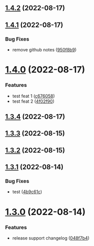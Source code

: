 

## [1.4.2](https://github.com/bingtsingw/npm-test/compare/1.4.1...1.4.2) (2022-08-17)

## [1.4.1](https://github.com/bingtsingw/npm-test/compare/1.4.0...1.4.1) (2022-08-17)


### Bug Fixes

* remove github notes ([950f8b9](https://github.com/bingtsingw/npm-test/commit/950f8b99cdbcf0a44e53c60e5fda505cc643f6fa))

# [1.4.0](https://github.com/bingtsingw/npm-test/compare/1.3.4...1.4.0) (2022-08-17)


### Features

* test feat 1 ([c676058](https://github.com/bingtsingw/npm-test/commit/c6760589210c5127555bd3eb2a83491d3bf2f45a))
* test feat 2 ([4f02f90](https://github.com/bingtsingw/npm-test/commit/4f02f90b85e3b780791407731506abe2227e3b4f))

## [1.3.4](https://github.com/bingtsingw/npm-test/compare/1.3.3...1.3.4) (2022-08-17)

## [1.3.3](https://github.com/bingtsingw/npm-test/compare/1.3.2...1.3.3) (2022-08-15)

## [1.3.2](https://github.com/bingtsingw/npm-test/compare/1.3.1...1.3.2) (2022-08-15)

## [1.3.1](https://github.com/bingtsingw/npm-test/compare/1.3.0...1.3.1) (2022-08-14)


### Bug Fixes

* test ([4b9c61c](https://github.com/bingtsingw/npm-test/commit/4b9c61c066b26e6baad21b2005b81cf1056b301e))

# [1.3.0](https://github.com/bingtsingw/npm-test/compare/1.2.0...1.3.0) (2022-08-14)


### Features

* release support changelog ([048f7b4](https://github.com/bingtsingw/npm-test/commit/048f7b4b3afef8a3f8691c57b956d07950e7b050))